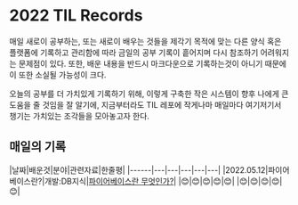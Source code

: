 # 2022 TIL Records
매일 새로이 공부하는, 또는 새로이 배우는 것들을 제각기 목적에 맞는 다른 양식 혹은 플랫폼에 기록하고 관리함에 따라 금일의 공부 기록이 흩어지며
다시 참조하기 어려워지는 문제점이 있다. 또한, 배운 내용을 반드시 마크다운으로 기록하는것이 아니기 때문에 이 또한 소실될 가능성이 크다.

오늘의 공부를 더 가치있게 기록하기 위해, 이렇게 구축한 작은 시스템이 향후 나에게 큰 도움을 줄 것임을 잘 알기에,
지금부터라도 TIL 레포에 작게나마 매일마다 여기저기서 챙기는 가치있는 조각들을 모아놓고자 한다.


## 매일의 기록

|날짜|배운것|분야|관련자료|한줄평|
|------|---|---|---|---|---|
|2022.05.12|파이어베이스란?|개발:DB지식|[파이어베이스란 무엇인가?](https://blog.wishket.com/%ED%8C%8C%EC%9D%B4%EC%96%B4%EB%B2%A0%EC%9D%B4%EC%8A%A4firebase%EB%9E%80-%EB%AC%B4%EC%97%87%EC%9D%B8%EA%B0%80-%ED%8C%8C%EC%9D%B4%EC%96%B4%EB%B2%A0%EC%9D%B4%EC%8A%A4-%EC%8B%AC%EC%B8%B5-%ED%83%90/)|
|😊|😊|😊|😊|😊|
|😊|😊|😊|😊|😊|
